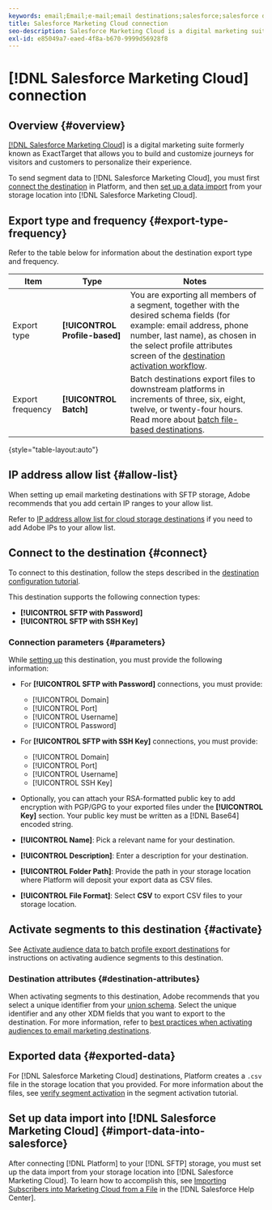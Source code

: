 ```yaml
---
keywords: email;Email;e-mail;email destinations;salesforce;salesforce destination
title: Salesforce Marketing Cloud connection
seo-description: Salesforce Marketing Cloud is a digital marketing suite formerly known as ExactTarget that allows you to build and customize journeys for visitors and customers to personalize their experience.
exl-id: e85049a7-eaed-4f8a-b670-9999d56928f8
---
```

# [!DNL Salesforce Marketing Cloud] connection

## Overview {#overview}

[[!DNL Salesforce Marketing Cloud]](https://www.salesforce.com/products/marketing-cloud/email-marketing/) is a digital marketing suite formerly known as ExactTarget that allows you to build and customize journeys for visitors and customers to personalize their experience.

To send segment data to [!DNL Salesforce Marketing Cloud], you must first [connect the destination](#connect-destination) in Platform, and then [set up a data import](#import-data-into-salesforce) from your storage location into [!DNL Salesforce Marketing Cloud].

## Export type and frequency {#export-type-frequency}

Refer to the table below for information about the destination export type and frequency.

| Item | Type | Notes |
---------|----------|---------|
| Export type | **[!UICONTROL Profile-based]** | You are exporting all members of a segment, together with the desired schema fields (for example: email address, phone number, last name), as chosen in the select profile attributes screen of the [destination activation workflow](../../ui/activate-batch-profile-destinations.md#select-attributes).|
| Export frequency | **[!UICONTROL Batch]** | Batch destinations export files to downstream platforms in increments of three, six, eight, twelve, or twenty-four hours. Read more about [batch file-based destinations](/help/destinations/destination-types.md#file-based).|

{style="table-layout:auto"}

## IP address allow list {#allow-list}

When setting up email marketing destinations with SFTP storage, Adobe recommends that you add certain IP ranges to your allow list.

Refer to [IP address allow list for cloud storage destinations](../cloud-storage/ip-address-allow-list.md) if you need to add Adobe IPs to your allow list.

## Connect to the destination {#connect}

To connect to this destination, follow the steps described in the [destination configuration tutorial](../../ui/connect-destination.md).

This destination supports the following connection types:

* **[!UICONTROL SFTP with Password]**
* **[!UICONTROL SFTP with SSH Key]**

### Connection parameters {#parameters}

While [setting up](../../ui/connect-destination.md) this destination, you must provide the following information:

* For **[!UICONTROL SFTP with Password]** connections, you must provide:
  * [!UICONTROL Domain]
  * [!UICONTROL Port]
  * [!UICONTROL Username]
  * [!UICONTROL Password]
* For **[!UICONTROL SFTP with SSH Key]** connections, you must provide:
  * [!UICONTROL Domain]
  * [!UICONTROL Port]
  * [!UICONTROL Username]
  * [!UICONTROL SSH Key]

* Optionally, you can attach your RSA-formatted public key to add encryption with PGP/GPG to your exported files under the **[!UICONTROL Key]** section. Your public key must be written as a [!DNL Base64] encoded string.
* **[!UICONTROL Name]**: Pick a relevant name for your destination.
* **[!UICONTROL Description]**: Enter a description for your destination.
* **[!UICONTROL Folder Path]**: Provide the path in your storage location where Platform will deposit your export data as CSV files.
* **[!UICONTROL File Format]**: Select **CSV** to export CSV files to your storage location.

<!--

Commenting out Amazon S3 bucket part for now until support is clarified

- **[!UICONTROL Bucket name]**: Your Amazon S3 bucket, where Platform will deposit the data export. Your input must be between 3 and 63 characters long. Must begin and end with a letter or number. Must contain only lowercase letters, numbers, or hyphens ( - ). Must not be formatted as an IP address (for example, 192.100.1.1).

-->

## Activate segments to this destination {#activate}

See [Activate audience data to batch profile export destinations](../../ui/activate-batch-profile-destinations.md) for instructions on activating audience segments to this destination.

### Destination attributes {#destination-attributes}

When activating segments to this destination, Adobe recommends that you select a unique identifier from your [union schema](../../../profile/home.md#profile-fragments-and-union-schemas). Select the unique identifier and any other XDM fields that you want to export to the destination. For more information, refer to [best practices when activating audiences to email marketing destinations](overview.md#best-practices).

## Exported data {#exported-data}

For [!DNL Salesforce Marketing Cloud] destinations, Platform creates a `.csv` file in the storage location that you provided. For more information about the files, see [verify segment activation](../../ui/activate-batch-profile-destinations.md#verify) in the segment activation tutorial.

## Set up data import into [!DNL Salesforce Marketing Cloud] {#import-data-into-salesforce}

After connecting [!DNL Platform] to your [!DNL SFTP] storage, you must set up the data import from your storage location into [!DNL Salesforce Marketing Cloud]. To learn how to accomplish this, see [Importing Subscribers into Marketing Cloud from a File](https://help.salesforce.com/articleView?id=mc_es_import_subscribers_from_file.htm&type=5) in the [!DNL Salesforce Help Center].
